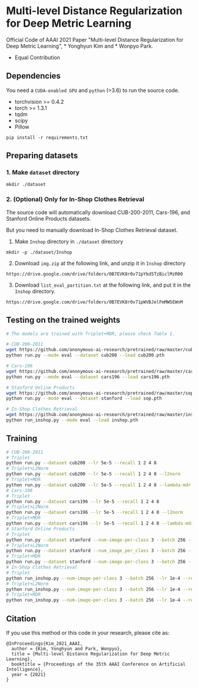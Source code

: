 # Multi-level Distance Regularization for Deep Metric Learning

Official Code of AAAI 2021 Paper 
"Multi-level Distance Regularization for Deep Metric Learning", * Yonghyun Kim and * Wonpyo Park.
* Equal Contribution

## Dependencies

You need a `CUDA-enabled GPU` and `python` (>3.6) to run the source code.

- torchvision >= 0.4.2
- torch >= 1.3.1
- tqdm
- scipy
- Pillow


```
pip install -r requirements.txt
```

## Preparing datasets
### 1. Make `dataset` directory 
```
mkdir ./dataset
```
### 2. (Optional) Only for In-Shop Clothes Retrieval
The source code will automatically download CUB-200-2011, Cars-196, and Stanford Online Products datasets.


But you need to manually download In-Shop Clothes Retrieval dataset.


1. Make `Inshop` directory in `./dataset` directory
```
mkdir -p ./dataset/Inshop
```
2. Download `img.zip` at the following link, and unzip it in `Inshop` directory
```
https://drive.google.com/drive/folders/0B7EVK8r0v71pYkd5TzBiclMzR00
```
3. Download  `list_eval_partition.txt` at the following link, and put it in the `Inshop` directory.
```
https://drive.google.com/drive/folders/0B7EVK8r0v71pWVBJelFmMW5EWnM
```

##  Testing on the trained weights
```bash
# The models are trained with Triplet+MDR, please check Table 1.

# CUB-200-2011
wget https://github.com/anonymous-ai-research/pretrained/raw/master/cub200/cub200.pth
python run.py --mode eval --dataset cub200 --load cub200.pth

# Cars-196
wget https://github.com/anonymous-ai-research/pretrained/raw/master/cars196/cars196.pth
python run.py --mode eval --dataset cars196 --load cars196.pth

# Stanford Online Products
wget https://github.com/anonymous-ai-research/pretrained/raw/master/sop/sop.pth
python run.py --mode eval --dataset stanford --load sop.pth

# In-Shop Clothes Retrieval
wget https://github.com/anonymous-ai-research/pretrained/raw/master/inshop/inshop.pth
python run_inshop.py --mode eval --load inshop.pth
```

## Training
```bash
# CUB-200-2011
# Triplet
python run.py --dataset cub200 --lr 5e-5 --recall 1 2 4 8
# Triplet+L2Norm
python run.py --dataset cub200 --lr 5e-5 --recall 1 2 4 8 --l2norm
# Triplet+MDR
python run.py --dataset cub200 --lr 5e-5 --recall 1 2 4 8 --lambda-mdr 0.6 --nu-mdr 0.01
# Cars-196
# Triplet
python run.py --dataset cars196 --lr 5e-5 --recall 1 2 4 8
# Triplet+L2Norm
python run.py --dataset cars196 --lr 5e-5 --recall 1 2 4 8 --l2norm
# Triplet+MDR
python run.py --dataset cars196 --lr 5e-5 --recall 1 2 4 8 --lambda-mdr 0.2 --nu-mdr 0.01
# Stanford Online Products
# Triplet
python run.py --dataset stanford --num-image-per-class 3 --batch 256 --lr 1e-4 --recall 1 10 100 1000
# Triplet+L2Norm
python run.py --dataset stanford --num_image_per_class 3 --batch 256 --lr 1e-4 --recall 1 10 100 1000 --l2norm
# Triplet+MDR
python run.py --dataset stanford --num-image-per-class 3 --batch 256 --lr 1e-4 --recall 1 10 100 1000 --lambda-mdr 0.1 --nu-mdr 0.01
# In-Shop Clothes Retrieval
# Triplet
python run_inshop.py --num-image-per-class 3 --batch 256 --lr 1e-4 --recall 1 10 20 30 40 
# Triplet+L2Norm
python run_inshop.py --num-image-per-class 3 --batch 256 --lr 1e-4 --recall 1 10 20 30 40 --l2norm
# Triplet+MDR
python run_inshop.py --num-image-per-class 3 --batch 256 --lr 1e-4 --recall 1 10 20 30 40 --lambda-mdr 0.1 --nu-mdr 0.01
```

## Citation
If you use this method or this code in your research, please cite as:

```
@InProceedings{Kim_2021_AAAI,
  author = {Kim, Yonghyun and Park, Wonpyo},
  title = {Multi-level Distance Regularization for Deep Metric Learning},
  booktitle = {Proceedings of the 35th AAAI Conference on Artificial Intelligence},
  year = {2021}
}
```
